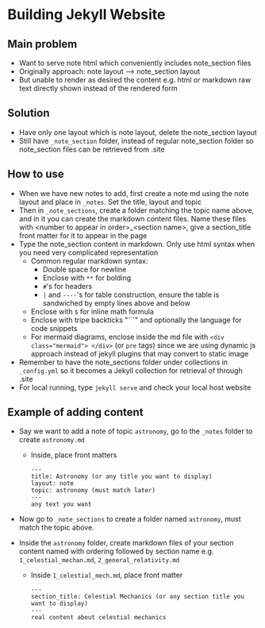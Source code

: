 # Building Jekyll Website

## Main problem
- Want to serve note html which conveniently includes note_section files
- Originally approach: note layout --> note_section layout
- But unable to render as desired the content e.g. html or markdown raw text directly shown instead of the rendered form


## Solution
- Have only one layout which is note layout, delete the note_section layout
- Still have `_note_section` folder, instead of regular note_section folder so note_section files can be retrieved from .site


## How to use
- When we have new notes to add, first create a note md using the note layout and place in `_notes`. Set the title, layout and topic
- Then in `_note_sections`, create a folder matching the topic name above, and in it you can create the markdown content files. Name these files with \<number to appear in order\>\_\<section name\>, give a section_title front matter for it to appear in the page
- Type the note_section content in markdown. Only use html syntax when you need very complicated representation
	- Common regular markdown syntax:
		- Double space for newline
		- Enclose with `**` for bolding
		- `#`'s for headers
		- `|` and `----`'s for table construction, ensure the table is sandwiched by empty lines above and below
	- Enclose with `$` for inline math formula
	- Enclose with tripe backticks "\`\`\`" and optionally the language for code snippets
	- For mermaid diagrams, enclose inside the md file with `<div class="mermaid"> </div>` (or `pre` tags) since we are using dynamic js approach instead of jekyll plugins that may convert to static image
- Remember to have the note_sections folder under collections in `_config.yml` so it becomes a Jekyll collection for retrieval of through .site
- For local running, type `jekyll serve` and check your local host website

## Example of adding content
- Say we want to add a note of topic `astronomy`, go to the `_notes` folder to create `astronomy.md`
	- Inside, place front matters 
		``` 
		---
		title: Astronomy (or any title you want to display)
		layout: note
		topic: astronomy (must match later)
		---  
		any text you want
		```
								  
- Now go to `_note_sections` to create a folder named `astronomy`, must match the topic above.
- Inside the `astronomy` folder, create markdown files of your section content named with ordering followed by section name e.g.  `1_celestial_mechan.md`, `2_general_relativity.md`
	- Inside `1_celestial_mech.md`, place front matter 
		```
		---
		section_title: Celestial Mechanics (or any section title you want to display)
		---
		real content about celestial mechanics
		```

								 